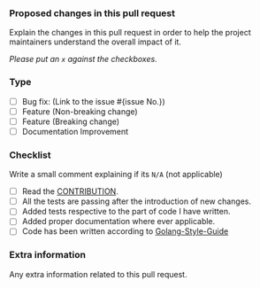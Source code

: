 ### Proposed changes in this pull request
Explain the changes in this pull request in order to help the project maintainers understand the overall impact of it.

_Please put an `x` against the checkboxes._  

### Type
- [ ] Bug fix: (Link to the issue #{issue No.})
- [ ] Feature (Non-breaking change)
- [ ] Feature (Breaking change)
- [ ] Documentation Improvement

### Checklist
Write a small comment explaining if its `N/A` (not applicable)

- [ ] Read the [CONTRIBUTION](https://github.com/qlcchain/qlcchain-oracle/blob/master/CONTRIBUTING.md).
- [ ] All the tests are passing after the introduction of new changes.
- [ ] Added tests respective to the part of code I have written.
- [ ] Added proper documentation where ever applicable.
- [ ] Code has been written according to [Golang-Style-Guide](https://github.com/qlcchain/qlcchain-oracle/blob/master/CONTRIBUTING.md#code-standard)

### Extra information
Any extra information related to this pull request.
